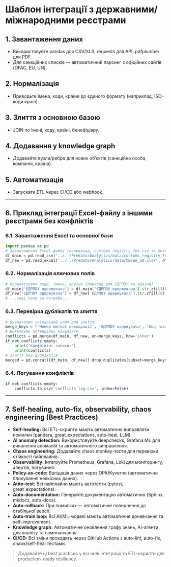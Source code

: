 # Шаблон інтеграції з державними/міжнародними реєстрами

## 1. Завантаження даних
- Використовуйте pandas для CSV/XLS, requests для API, pdfplumber для PDF.
- Для санкційних списків — автоматичний парсинг з офіційних сайтів (OFAC, EU, UN).

## 2. Нормалізація
- Приводьте імена, коди, країни до єдиного формату (наприклад, ISO-коди країн).

## 3. Злиття з основною базою
- JOIN по імені, коду, країні, бенефіціару.

## 4. Додавання у knowledge graph
- Додавайте вузли/ребра для нових обʼєктів (санкційна особа, компанія, країна).

## 5. Автоматизація
- Запускати ETL через CI/CD або webhook.

---

## 6. Приклад інтеграції Excel-файлу з іншими реєстрами без конфліктів

### 6.1. Завантаження Excel та основної бази
```python
import pandas as pd
# Завантаження Excel-файлу (наприклад, customs_registry_feb.csv та Лютий_10.xlsx)
df_main = pd.read_csv('../../PredatorAnalytics/data/customs_registry_feb.csv', sep=';', dtype=str)
df_new = pd.read_excel('../../PredatorAnalytics/data/Лютий_10.xlsx', dtype=str)
```

### 6.2. Нормалізація ключових полів
```python
# Нормалізуємо коди, імена, країни (приклад для ЄДРПОУ та країни)
df_main['ЄДРПОУ одержувача'] = df_main['ЄДРПОУ одержувача'].str.zfill(8)
df_new['ЄДРПОУ одержувача'] = df_new['ЄДРПОУ одержувача'].str.zfill(8)
# ...інші поля за потреби...
```

### 6.3. Перевірка дублікатів та злиття
```python
# Визначаємо унікальний ключ для злиття
merge_keys = ['Номер митної декларації', 'ЄДРПОУ одержувача', 'Код товару']
# Виявляємо потенційні конфлікти
conflicts = pd.merge(df_main, df_new, on=merge_keys, how='inner')
if not conflicts.empty:
    print('Конфліктні записи:')
    print(conflicts)
# Злиття без дублікатів
merged = pd.concat([df_main, df_new]).drop_duplicates(subset=merge_keys, keep='first')
```

### 6.4. Логування конфліктів
```python
if not conflicts.empty:
    conflicts.to_csv('conflicts_log.csv', index=False)
```

---

## 7. Self-healing, auto-fix, observability, chaos engineering (Best Practices)

- **Self-healing:** Всі ETL-скрипти мають автоматично виправляти помилки (pandera, great_expectations, auto-heal, LLM).
- **AI anomaly detection:** Використовуйте deepchecks, Grafana ML для виявлення аномалій та автоматичного виправлення.
- **Chaos engineering:** Додавайте chaos monkey-тести для перевірки стійкості пайплайнів.
- **Observability:** Інтегруйте Prometheus, Grafana, Loki для моніторингу, алертів, логування.
- **Policy-as-code:** Валідація даних через OPA/Kyverno (автоматичне блокування неякісних даних).
- **Auto-test:** Всі пайплайни мають автотести (pytest, great_expectations).
- **Auto-documentation:** Генеруйте документацію автоматично (Sphinx, mkdocs, auto-docs).
- **Auto-rollback:** При помилках — автоматичне повернення до стабільної версії.
- **Auto-train loop:** Всі AI/ML-моделі мають автоматичне донавчання та self-improvement.
- **Knowledge graph:** Автоматичне оновлення графу знань, AI-агенти для аналізу та самонавчання.
- **CI/CD:** Всі зміни проходять через GitHub Actions з auto-lint, auto-fix, chaos/self-heal тестами.

> Додавайте ці best practices у всі нові інтеграції та ETL-скрипти для production-ready resiliency.
